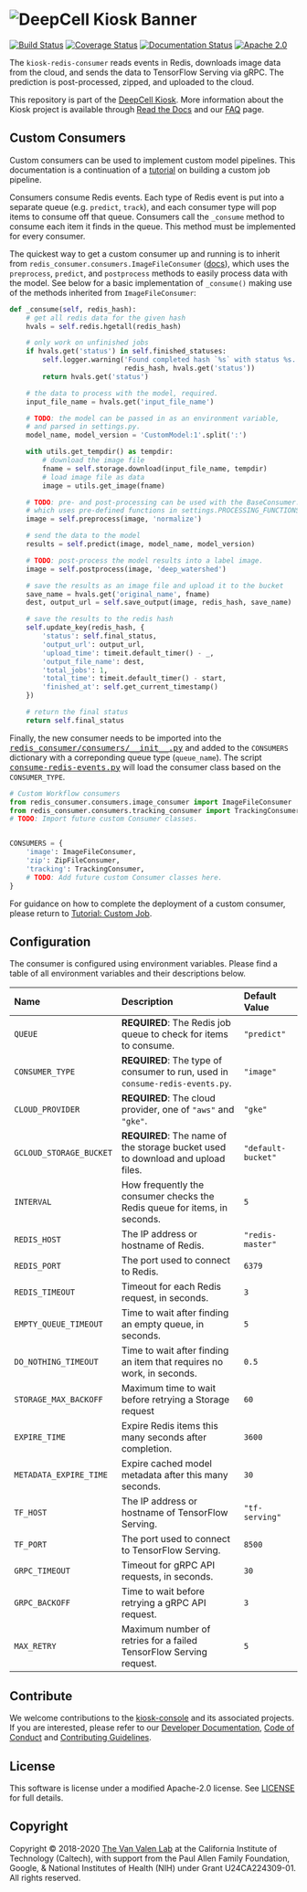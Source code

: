 # ![DeepCell Kiosk Banner](https://raw.githubusercontent.com/vanvalenlab/kiosk-console/master/docs/images/DeepCell_Kiosk_Banner.png)

[![Build Status](https://travis-ci.org/vanvalenlab/kiosk-redis-consumer.svg?branch=master)](https://travis-ci.org/vanvalenlab/kiosk-redis-consumer)
[![Coverage Status](https://coveralls.io/repos/github/vanvalenlab/kiosk-redis-consumer/badge.svg?branch=master)](https://coveralls.io/github/vanvalenlab/kiosk-redis-consumer?branch=master)
[![Documentation Status](https://readthedocs.org/projects/kiosk-redis-consumer/badge/?version=master)](https://deepcell-kiosk.readthedocs.io/projects/kiosk-redis-consumer/)
[![Apache 2.0](https://img.shields.io/badge/License-Apache%202.0-blue.svg)](/LICENSE)

The `kiosk-redis-consumer` reads events in Redis, downloads image data from the cloud, and sends the data to TensorFlow Serving via gRPC. The prediction is post-processed, zipped, and uploaded to the cloud.

This repository is part of the [DeepCell Kiosk](https://github.com/vanvalenlab/kiosk-console). More information about the Kiosk project is available through [Read the Docs](https://deepcell-kiosk.readthedocs.io/en/master) and our [FAQ](http://www.deepcell.org/faq) page.

## Custom Consumers

Custom consumers can be used to implement custom model pipelines. This documentation is a continuation of a [tutorial](https://deepcell-kiosk.readthedocs.io/en/master/CUSTOM-JOB.html) on building a custom job pipeline.

Consumers consume Redis events. Each type of Redis event is put into a separate queue (e.g. `predict`, `track`), and each consumer type will pop items to consume off that queue.
Consumers call the `_consume` method to consume each item it finds in the queue.
This method must be implemented for every consumer.

The quickest way to get a custom consumer up and running is to inherit from `redis_consumer.consumers.ImageFileConsumer` ([docs](https://deepcell-kiosk.readthedocs.io/projects/kiosk-redis-consumer/en/master/redis_consumer.consumers.html)), which uses the `preprocess`, `predict`, and `postprocess` methods to easily process data with the model.
See below for a basic implementation of `_consume()` making use of the methods inherited from `ImageFileConsumer`:

```python
def _consume(self, redis_hash):
    # get all redis data for the given hash
    hvals = self.redis.hgetall(redis_hash)

    # only work on unfinished jobs
    if hvals.get('status') in self.finished_statuses:
        self.logger.warning('Found completed hash `%s` with status %s.',
                            redis_hash, hvals.get('status'))
        return hvals.get('status')

    # the data to process with the model, required.
    input_file_name = hvals.get('input_file_name')

    # TODO: the model can be passed in as an environment variable,
    # and parsed in settings.py.
    model_name, model_version = 'CustomModel:1'.split(':')

    with utils.get_tempdir() as tempdir:
        # download the image file
        fname = self.storage.download(input_file_name, tempdir)
        # load image file as data
        image = utils.get_image(fname)

    # TODO: pre- and post-processing can be used with the BaseConsumer.process,
    # which uses pre-defined functions in settings.PROCESSING_FUNCTIONS.
    image = self.preprocess(image, 'normalize')

    # send the data to the model
    results = self.predict(image, model_name, model_version)

    # TODO: post-process the model results into a label image.
    image = self.postprocess(image, 'deep_watershed')

    # save the results as an image file and upload it to the bucket
    save_name = hvals.get('original_name', fname)
    dest, output_url = self.save_output(image, redis_hash, save_name)

    # save the results to the redis hash
    self.update_key(redis_hash, {
        'status': self.final_status,
        'output_url': output_url,
        'upload_time': timeit.default_timer() - _,
        'output_file_name': dest,
        'total_jobs': 1,
        'total_time': timeit.default_timer() - start,
        'finished_at': self.get_current_timestamp()
    })

    # return the final status
    return self.final_status
```

Finally, the new consumer needs to be imported into the <tt><a href="https://github.com/vanvalenlab/kiosk-redis-consumer/blob/master/redis_consumer/consumers/__init__.py">redis_consumer/consumers/\_\_init\_\_.py</a></tt> and added to the `CONSUMERS` dictionary with a correponding queue type (`queue_name`). The script <tt><a href="https://github.com/vanvalenlab/kiosk-redis-consumer/blob/master/consume-redis-events.py">consume-redis-events.py</a></tt> will load the consumer class based on the `CONSUMER_TYPE`.

```python
# Custom Workflow consumers
from redis_consumer.consumers.image_consumer import ImageFileConsumer
from redis_consumer.consumers.tracking_consumer import TrackingConsumer
# TODO: Import future custom Consumer classes.


CONSUMERS = {
    'image': ImageFileConsumer,
    'zip': ZipFileConsumer,
    'tracking': TrackingConsumer,
    # TODO: Add future custom Consumer classes here.
}
```

For guidance on how to complete the deployment of a custom consumer, please return to [Tutorial: Custom Job](https://deepcell-kiosk.readthedocs.io/en/master/CUSTOM-JOB.html).

## Configuration

The consumer is configured using environment variables. Please find a table of all environment variables and their descriptions below.

| Name | Description | Default Value |
| :--- | :--- | :--- |
| `QUEUE` | **REQUIRED**: The Redis job queue to check for items to consume. | `"predict"` |
| `CONSUMER_TYPE` | **REQUIRED**: The type of consumer to run, used in `consume-redis-events.py`. | `"image"` |
| `CLOUD_PROVIDER` | **REQUIRED**: The cloud provider, one of `"aws"` and `"gke"`. | `"gke"` |
| `GCLOUD_STORAGE_BUCKET` | **REQUIRED**: The name of the storage bucket used to download and upload files. | `"default-bucket"` |
| `INTERVAL` | How frequently the consumer checks the Redis queue for items, in seconds. | `5` |
| `REDIS_HOST` | The IP address or hostname of Redis. | `"redis-master"` |
| `REDIS_PORT` | The port used to connect to Redis. | `6379` |
| `REDIS_TIMEOUT` | Timeout for each Redis request, in seconds. | `3` |
| `EMPTY_QUEUE_TIMEOUT` | Time to wait after finding an empty queue, in seconds. | `5` |
| `DO_NOTHING_TIMEOUT` | Time to wait after finding an item that requires no work, in seconds. | `0.5` |
| `STORAGE_MAX_BACKOFF` | Maximum time to wait before retrying a Storage request | `60` |
| `EXPIRE_TIME` | Expire Redis items this many seconds after completion. | `3600` |
| `METADATA_EXPIRE_TIME` | Expire cached model metadata after this many seconds. | `30` |
| `TF_HOST` | The IP address or hostname of TensorFlow Serving. | `"tf-serving"` |
| `TF_PORT` | The port used to connect to TensorFlow Serving. | `8500` |
| `GRPC_TIMEOUT` | Timeout for gRPC API requests, in seconds. | `30` |
| `GRPC_BACKOFF` | Time to wait before retrying a gRPC API request. | `3` |
| `MAX_RETRY` | Maximum number of retries for a failed TensorFlow Serving request. | `5` |

## Contribute

We welcome contributions to the [kiosk-console](https://github.com/vanvalenlab/kiosk-console) and its associated projects. If you are interested, please refer to our [Developer Documentation](https://deepcell-kiosk.readthedocs.io/en/master/DEVELOPER.html), [Code of Conduct](https://github.com/vanvalenlab/kiosk-console/blob/master/CODE_OF_CONDUCT.md) and [Contributing Guidelines](https://github.com/vanvalenlab/kiosk-console/blob/master/CONTRIBUTING.md).

## License

This software is license under a modified Apache-2.0 license. See [LICENSE](/LICENSE) for full  details.

## Copyright

Copyright © 2018-2020 [The Van Valen Lab](http://www.vanvalen.caltech.edu/) at the California Institute of Technology (Caltech), with support from the Paul Allen Family Foundation, Google, & National Institutes of Health (NIH) under Grant U24CA224309-01.
All rights reserved.
